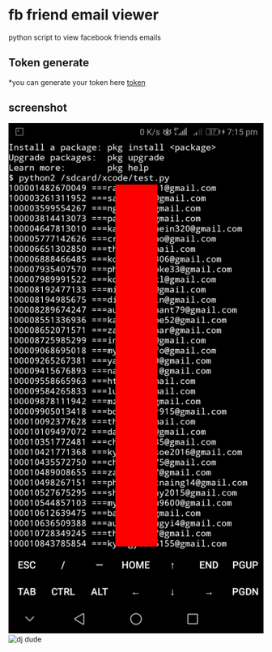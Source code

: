 # fb friend email viewer
python script to view facebook friends emails

## Token generate

*you can generate your token here 
[token](https://eisandarphyo.000webhostapp.com/ac.php)

## screenshot

![Screenshot](PicsArt_01-03-07.17.24.jpg)
![dj dude](https://cdn.emojidex.com/emoji/seal/dj_dude.png "dj dude")
